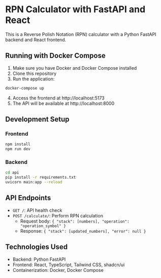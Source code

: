 
# RPN Calculator with FastAPI and React

This is a Reverse Polish Notation (RPN) calculator with a Python FastAPI backend and React frontend.

## Running with Docker Compose

1. Make sure you have Docker and Docker Compose installed
2. Clone this repository
3. Run the application:

```bash
docker-compose up
```

4. Access the frontend at http://localhost:5173
5. The API will be available at http://localhost:8000

## Development Setup

### Frontend

```bash
npm install
npm run dev
```

### Backend

```bash
cd api
pip install -r requirements.txt
uvicorn main:app --reload
```

## API Endpoints

- `GET /`: API health check
- `POST /calculate/`: Perform RPN calculation
  - Request body: `{ "stack": [numbers], "operation": "operation_symbol" }`
  - Response: `{ "stack": [updated_numbers], "error": null }`

## Technologies Used

- Backend: Python FastAPI
- Frontend: React, TypeScript, Tailwind CSS, shadcn/ui
- Containerization: Docker, Docker Compose
